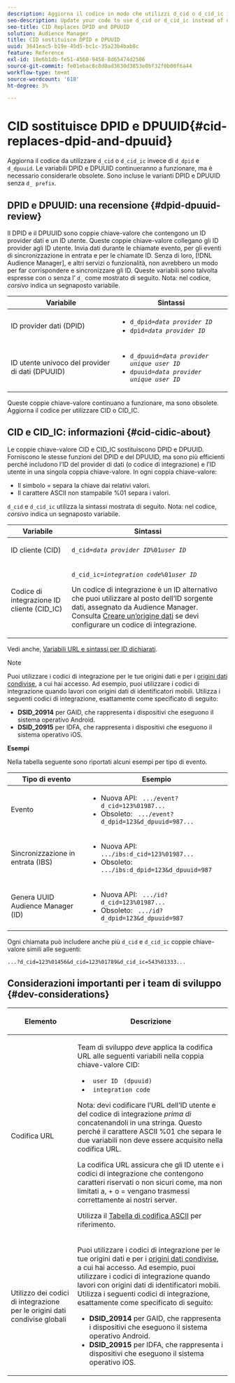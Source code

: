 ```yaml
---
description: Aggiorna il codice in modo che utilizzi d_cid o d_cid_ic invece di d_dpid e d_dpuuid. Le variabili DPID e DPUUID continueranno a funzionare, ma è necessario considerarle obsolete. Ciò include le varianti DPID e DPUUID senza il prefisso d_.
seo-description: Update your code to use d_cid or d_cid_ic instead of d_dpid and d_dpuuid. The DPID and DPUUID variables will continue to work, but you should consider them deprecated. This includes DPID and DPUUID variants without the d_ prefix.
seo-title: CID Replaces DPID and DPUUID
solution: Audience Manager
title: CID sostituisce DPID e DPUUID
uuid: 3641eac5-b19e-45d5-bc1c-35a23b4bab8c
feature: Reference
exl-id: 18e6b1db-fe51-4560-9458-8d65474d2506
source-git-commit: fe01ebac8c0d0ad3630d3853e0bf32f0b00f6a44
workflow-type: tm+mt
source-wordcount: '618'
ht-degree: 3%

---
```


# CID sostituisce DPID e DPUUID{#cid-replaces-dpid-and-dpuuid}

Aggiorna il codice da utilizzare `d_cid` o `d_cid_ic` invece di `d_dpid` e `d_dpuuid`. Le variabili DPID e DPUUID continueranno a funzionare, ma è necessario considerarle obsolete. Sono incluse le varianti DPID e DPUUID senza `d_ prefix`.

## DPID e DPUUID: una recensione {#dpid-dpuuid-review}

Il DPID e il DPUUID sono coppie chiave-valore che contengono un ID provider dati e un ID utente. Queste coppie chiave-valore collegano gli ID provider agli ID utente. Invia dati durante le chiamate evento, per gli eventi di sincronizzazione in entrata e per le chiamate ID. Senza di loro, [!DNL Audience Manager], e altri servizi o funzionalità, non avrebbero un modo per far corrispondere e sincronizzare gli ID. Queste variabili sono talvolta espresse con o senza l’ `d_` come mostrato di seguito. Nota: nel codice, *corsivo* indica un segnaposto variabile.

<table id="table_932B4416AE1E44E4A1E98D779D3B1ED5"> 
 <thead> 
  <tr> 
   <th colname="col1" class="entry"> Variabile </th> 
   <th colname="col2" class="entry"> Sintassi </th> 
  </tr> 
 </thead>
 <tbody> 
  <tr> 
   <td colname="col1"> <p>ID provider dati (DPID) </p> </td> 
   <td colname="col2"> 
    <ul id="ul_0567D39DCE784C20A81EC0845C7B1C6B"> 
     <li id="li_DDD8C18266314987A7C802918F4892A8"> <code>d_dpid=<i>data provider ID</i></code> </li> 
     <li id="li_80185558932E416698ABD71158303EA8"> <code>dpid=<i>data provider ID</i></code> </li> 
    </ul> </td> 
  </tr> 
  <tr> 
   <td colname="col1"> <p>ID utente univoco del provider di dati (DPUUID) </p> </td> 
   <td colname="col2"> 
    <ul id="ul_EA7F769523B142CE8FF5886E5CDFF2D9"> 
     <li id="li_C984E2FF0A83495880BB87C610FA3F79"> <code>d_dpuuid=<i>data provider unique user ID</i></code> </li> 
     <li id="li_DCFFAC995DCC49F489ACEFD97A06F877"> <code>dpuuid=<i>data provider unique user ID</i></code> </li> 
    </ul> </td> 
  </tr> 
 </tbody> 
</table>

Queste coppie chiave-valore continuano a funzionare, ma sono obsolete. Aggiorna il codice per utilizzare CID o CID_IC.

## CID e CID_IC: informazioni {#cid-cidic-about}

Le coppie chiave-valore CID e CID_IC sostituiscono DPID e DPUUID. Forniscono le stesse funzioni del DPID e del DPUUID, ma sono più efficienti perché includono l’ID del provider di dati (o codice di integrazione) e l’ID utente in una singola coppia chiave-valore. In ogni coppia chiave-valore:

* Il simbolo = separa la chiave dai relativi valori.
* Il carattere ASCII non stampabile %01 separa i valori.

`d_cid` e `d_cid_ic` utilizza la sintassi mostrata di seguito. Nota: nel codice, *corsivo* indica un segnaposto variabile.

<table id="table_0C8A4F8FDBC84416B4EB476F67BCFA8E"> 
 <thead> 
  <tr> 
   <th colname="col1" class="entry"> Variabile </th> 
   <th colname="col2" class="entry"> Sintassi </th> 
  </tr> 
 </thead>
 <tbody> 
  <tr> 
   <td colname="col1"> <p>ID cliente (CID) </p> </td> 
   <td colname="col2"> <p> <code>d_cid=<i>data provider ID</i>%01<i>user ID</i></code> </p> </td> 
  </tr> 
  <tr> 
   <td colname="col1"> <p>Codice di integrazione ID cliente (CID_IC) </p> </td> 
   <td colname="col2"> <p> <code>d_cid_ic=<i>integration code</i>%01<i>user ID</i></code> </p> <p> Un <span class="term"> codice di integrazione</span> è un ID alternativo che puoi utilizzare al posto dell’ID sorgente dati, assegnato da <span class="keyword"> Audience Manager</span>. Consulta <a href="../features/manage-datasources.md#create-data-source"> Creare un’origine dati</a> se devi configurare un codice di integrazione. </p> </td> 
  </tr> 
 </tbody> 
</table>

Vedi anche, [Variabili URL e sintassi per ID dichiarati](../features/declared-ids.md#variables-and-syntax).

>[!NOTE]
>
>Puoi utilizzare i codici di integrazione per le tue origini dati e per i [origini dati condivise](../features/datasources-list-and-settings.md#settings-menu-options), a cui hai accesso. Ad esempio, puoi utilizzare i codici di integrazione quando lavori con origini dati di identificatori mobili. Utilizza i seguenti codici di integrazione, esattamente come specificato di seguito:

* **DSID_20914** per GAID, che rappresenta i dispositivi che eseguono il sistema operativo Android.
* **DSID_20915** per IDFA, che rappresenta i dispositivi che eseguono il sistema operativo iOS.

**Esempi**

Nella tabella seguente sono riportati alcuni esempi per tipo di evento.

<table id="table_097A58CCD6E64C4DB0652271A4F31AE8"> 
 <thead> 
  <tr> 
   <th colname="col1" class="entry"> Tipo di evento </th> 
   <th colname="col2" class="entry"> Esempio </th> 
  </tr>
 </thead>
 <tbody> 
  <tr> 
   <td colname="col1"> <p>Evento </p> </td> 
   <td colname="col2"> 
    <ul id="ul_6EAB4188C6954512A28D1A8328794BCB"> 
     <li id="li_344AAEF1622343489E2AD6E2929CEA98">Nuova API: <code> .../event?d_cid=123%01987...</code> </li> 
     <li id="li_B673C1BA5AD24C46AB8F8232EF89CE89">Obsoleto: <code> .../event?d_dpid=123&amp;d_dpuuid=987...</code> </li> 
    </ul> </td> 
  </tr> 
  <tr> 
   <td colname="col1"> <p>Sincronizzazione in entrata (IBS) </p> </td> 
   <td colname="col2"> 
    <ul id="ul_78270745CBC2469B8CA9EDB7032B8F92"> 
     <li id="li_8C4620A04504442185F013F74E6B0647">Nuova API: <code> .../ibs:d_cid=123%01987...</code> </li> 
     <li id="li_2A8F761C76334C1BB097CF1A9D7E8429">Obsoleto: <code> .../ibs:d_dpid=123&amp;d_dpuuid=987</code> </li> 
    </ul> </td> 
  </tr> 
  <tr> 
   <td colname="col1"> <p>Genera UUID Audience Manager (ID) </p> </td> 
   <td colname="col2"> 
    <ul id="ul_EAA764DCFF7244F69ABF67ACEE13E579"> 
     <li id="li_18467A531FAF454A881CBD157BBFD6D2">Nuova API: <code> .../id?d_cid=123%01987...</code> </li> 
     <li id="li_433C33F7BC284362AC7CC3C9DC0BF471">Obsoleto: <code> .../id?d_dpid=123&amp;d_dpuuid=987</code> </li> 
    </ul> </td> 
  </tr> 
 </tbody> 
</table>

Ogni chiamata può includere anche più `d_cid` e `d_cid_ic` coppie chiave-valore simili alle seguenti:

```
...?d_cid=123%01456&d_cid=123%01789&d_cid_ic=543%01333...
```

## Considerazioni importanti per i team di sviluppo {#dev-considerations}

<table id="table_5DD068FAE68A42CDB49B6C064706802A"> 
 <thead> 
  <tr> 
   <th colname="col1" class="entry"> <p>Elemento </p> </th> 
   <th colname="col2" class="entry"> <p>Descrizione </p> </th> 
  </tr>
 </thead>
 <tbody> 
  <tr> 
   <td colname="col1"> <p>Codifica URL </p> </td> 
   <td colname="col2"> <p>Team di sviluppo <i>deve</i> applica la codifica URL alle seguenti variabili nella coppia chiave-valore CID: </p> <p> 
     <ul id="ul_66DCB63C60914057B2BE21F49D9A36CA"> 
      <li id="li_6D82B4DB40BB4BB0B8FAF5841577FAAC"><code> user ID</code> <code> (dpuuid)</code> </li> 
      <li id="li_D2F94B07B0D84B09A5CDFA48518DDD62"><code> integration code</code> </li> 
     </ul> </p> <p> <p>Nota: devi codificare l’URL dell’ID utente e del codice di integrazione <i>prima di</i> concatenandoli in una stringa. Questo perché il carattere ASCII %01 che separa le due variabili non deve essere acquisito nella codifica URL. </p> </p> <p>La codifica URL assicura che gli ID utente e i codici di integrazione che contengono caratteri riservati o non sicuri come, ma non limitati a, + o = vengano trasmessi correttamente ai nostri server. </p> <p>Utilizza il <a href="https://www.w3schools.com/tags/ref_urlencode.asp" format="https" scope="external"> Tabella di codifica ASCII</a> per riferimento. </p> </td> 
  </tr> 
  <tr> 
   <td colname="col1"> <p>Utilizzo dei codici di integrazione per le origini dati condivise globali </p> </td> 
   <td colname="col2"> <p>Puoi utilizzare i codici di integrazione per le tue origini dati e per i <a href="../features/datasources-list-and-settings.md#settings-menu-options"> origini dati condivise</a>, a cui hai accesso. Ad esempio, puoi utilizzare i codici di integrazione quando lavori con origini dati di identificatori mobili. Utilizza i seguenti codici di integrazione, esattamente come specificato di seguito: </p> <p> 
     <ul id="ul_B306EE96A3BD4CE982E113D5E23826CF"> 
      <li id="li_3340C7AFA9AB4105A2CCF3E476EC7552"> <b>DSID_20914</b> per GAID, che rappresenta i dispositivi che eseguono il sistema operativo Android. </li> 
      <li id="li_779D9F08021043FCB233A0ABF5160C76"> <b>DSID_20915</b> per IDFA, che rappresenta i dispositivi che eseguono il sistema operativo iOS. </li> 
     </ul> </p> </td> 
  </tr> 
 </tbody> 
</table>
